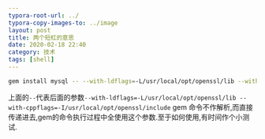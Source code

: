 ```yaml
---
typora-root-url: ../
typora-copy-images-to: ../image
layout: post
title: 两个短杠的意思
date: 2020-02-18 22:40
category: 技术
tags: [shell]
---
```




```sh
gem install mysql -- --with-ldflags=-L/usr/local/opt/openssl/lib --with-cppflags=-I/usr/local/opt/openssl/include
```

上面的`--`代表后面的参数`--with-ldflags=-L/usr/local/opt/openssl/lib --with-cppflags=-I/usr/local/opt/openssl/include`  gem 命令不作解析,而直接传递进去,gem的命令执行过程中全使用这个参数.至于如何使用,有时间作个小测试.